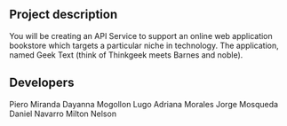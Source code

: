 ## Project description

You will be creating an API Service to support an online web application bookstore which targets a particular niche in technology. The application, named Geek Text (think of Thinkgeek meets Barnes and noble).


## Developers
Piero Miranda
Dayanna Mogollon Lugo
Adriana Morales
Jorge Mosqueda
Daniel Navarro
Milton Nelson
